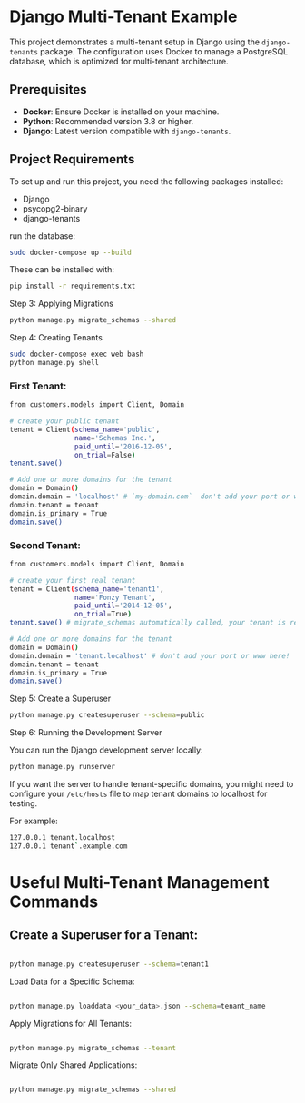 # Django Multi-Tenant Example

This project demonstrates a multi-tenant setup in Django using the `django-tenants` package. The configuration uses Docker to manage a PostgreSQL database, which is optimized for multi-tenant architecture.

## Prerequisites

- **Docker**: Ensure Docker is installed on your machine.
- **Python**: Recommended version 3.8 or higher.
- **Django**: Latest version compatible with `django-tenants`.

## Project Requirements

To set up and run this project, you need the following packages installed:

- Django
- psycopg2-binary
- django-tenants

run the database:

```bash
sudo docker-compose up --build
```


These can be installed with:

```bash
pip install -r requirements.txt
```

Step 3: Applying Migrations

```bash
python manage.py migrate_schemas --shared
```


Step 4: Creating Tenants


```bash
sudo docker-compose exec web bash
python manage.py shell
```

### First Tenant:
```bash
from customers.models import Client, Domain

# create your public tenant
tenant = Client(schema_name='public',
                name='Schemas Inc.',
                paid_until='2016-12-05',
                on_trial=False)
tenant.save()

# Add one or more domains for the tenant
domain = Domain()
domain.domain = 'localhost' # `my-domain.com`  don't add your port or www here! on a local server you'll want to use localhost here
domain.tenant = tenant
domain.is_primary = True
domain.save()
```


### Second Tenant:
```bash
from customers.models import Client, Domain

# create your first real tenant
tenant = Client(schema_name='tenant1',
                name='Fonzy Tenant',
                paid_until='2014-12-05',
                on_trial=True)
tenant.save() # migrate_schemas automatically called, your tenant is ready to be used!

# Add one or more domains for the tenant
domain = Domain()
domain.domain = 'tenant.localhost' # don't add your port or www here!
domain.tenant = tenant
domain.is_primary = True
domain.save()
```

Step 5: Create a Superuser


```bash
python manage.py createsuperuser --schema=public
```

Step 6: Running the Development Server

You can run the Django development server locally:

```bash
python manage.py runserver
```

If you want the server to handle tenant-specific domains, you might need to configure your `/etc/hosts` file to map tenant domains to localhost for testing.

For example:

```bash
127.0.0.1 tenant.localhost
127.0.0.1 tenant`.example.com
```


# Useful Multi-Tenant Management Commands

## Create a Superuser for a Tenant:

```bash

python manage.py createsuperuser --schema=tenant1

```
Load Data for a Specific Schema:

```bash

python manage.py loaddata <your_data>.json --schema=tenant_name

```

Apply Migrations for All Tenants:

```bash

python manage.py migrate_schemas --tenant
```
Migrate Only Shared Applications:

```bash

python manage.py migrate_schemas --shared
```